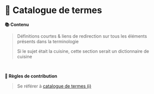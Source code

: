 # 📑 Catalogue de termes

**📚 Contenu**
> Définitions courtes & liens de redirection sur tous les éléments présents dans la terminologie
> 
> Si le sujet était la cuisine, cette section serait un dictionnaire de cuisine

&nbsp;

**🧩 Règles de contribution**
> Se référer à [catalogue de termes (ℹ️)][catalogue_de_termes]

[catalogue_de_termes]: ../informations/catalogue_de_termes.md
